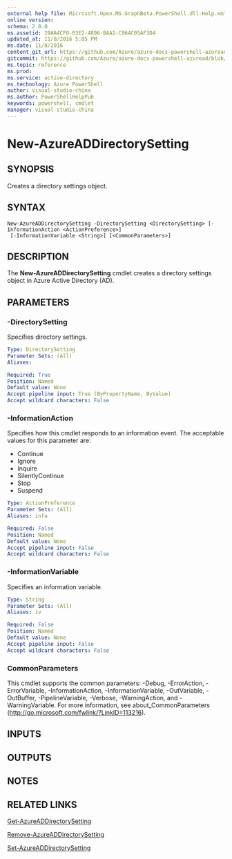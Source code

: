 ```yaml
---
external help file: Microsoft.Open.MS.GraphBeta.PowerShell.dll-Help.xml
online version: 
schema: 2.0.0
ms.assetid: 29AA4CF0-03E2-4896-BAA1-C964C05AF3D4
updated_at: 11/8/2016 5:05 PM
ms.date: 11/8/2016
content_git_url: https://github.com/Azure/azure-docs-powershell-azuread/blob/master/Azure%20AD%20Cmdlets/AzureAD/v2/New-AzureADDirectorySetting.md
gitcommit: https://github.com/Azure/azure-docs-powershell-azuread/blob/3d5f396555a763fd13764215045abd52830a4425/Azure%20AD%20Cmdlets/AzureAD/v2/New-AzureADDirectorySetting.md
ms.topic: reference
ms.prod: 
ms.service: active-directory
ms.technology: Azure PowerShell
author: visual-studio-china
ms.author: PowerShellHelpPub
keywords: powershell, cmdlet
manager: visual-studio-china
---
```


# New-AzureADDirectorySetting

## SYNOPSIS
Creates a directory settings object.

## SYNTAX

```
New-AzureADDirectorySetting -DirectorySetting <DirectorySetting> [-InformationAction <ActionPreference>]
 [-InformationVariable <String>] [<CommonParameters>]
```

## DESCRIPTION
The **New-AzureADDirectorySetting** cmdlet creates a directory settings object in Azure Active Directory (AD).

## PARAMETERS

### -DirectorySetting
Specifies directory settings.

```yaml
Type: DirectorySetting
Parameter Sets: (All)
Aliases: 

Required: True
Position: Named
Default value: None
Accept pipeline input: True (ByPropertyName, ByValue)
Accept wildcard characters: False
```

### -InformationAction
Specifies how this cmdlet responds to an information event. The acceptable values for this parameter are:

- Continue
- Ignore
- Inquire
- SilentlyContinue
- Stop
- Suspend

```yaml
Type: ActionPreference
Parameter Sets: (All)
Aliases: infa

Required: False
Position: Named
Default value: None
Accept pipeline input: False
Accept wildcard characters: False
```

### -InformationVariable
Specifies an information variable.

```yaml
Type: String
Parameter Sets: (All)
Aliases: iv

Required: False
Position: Named
Default value: None
Accept pipeline input: False
Accept wildcard characters: False
```

### CommonParameters
This cmdlet supports the common parameters: -Debug, -ErrorAction, -ErrorVariable, -InformationAction, -InformationVariable, -OutVariable, -OutBuffer, -PipelineVariable, -Verbose, -WarningAction, and -WarningVariable. For more information, see about_CommonParameters (http://go.microsoft.com/fwlink/?LinkID=113216).

## INPUTS

## OUTPUTS

## NOTES

## RELATED LINKS
[Get-AzureADDirectorySetting](xref:AzureAD/v2/Get-AzureADDirectorySetting.md)

[Remove-AzureADDirectorySetting](xref:AzureAD/v2/Remove-AzureADDirectorySetting.md)

[Set-AzureADDirectorySetting](xref:AzureAD/v2/Set-AzureADDirectorySetting.md)


